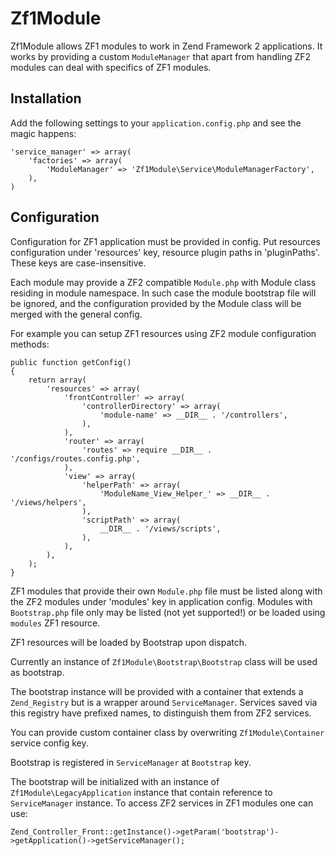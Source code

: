 Zf1Module
=========

Zf1Module allows ZF1 modules to work in Zend Framework 2 applications. It works by providing a custom `ModuleManager` that apart from handling ZF2 modules can deal with specifics of ZF1 modules.

## Installation

Add the following settings to your `application.config.php` and see the magic happens:

    'service_manager' => array(
        'factories' => array(
            'ModuleManager' => 'Zf1Module\Service\ModuleManagerFactory',
        ),
    )

## Configuration

Configuration for ZF1 application must be provided in config. Put resources configuration
under 'resources' key, resource plugin paths in 'pluginPaths'. These keys are case-insensitive.

Each module may provide a ZF2 compatible `Module.php` with Module class residing in module
namespace. In such case the module bootstrap file will be ignored, and the configuration provided
by the Module class will be merged with the general config.

For example you can setup ZF1 resources using ZF2 module configuration methods:

    public function getConfig()
    {
        return array(
            'resources' => array(
                'frontController' => array(
                    'controllerDirectory' => array(
                        'module-name' => __DIR__ . '/controllers',
                    ),
                ),
                'router' => array(
                    'routes' => require __DIR__ . '/configs/routes.config.php',
                ),
                'view' => array(
                    'helperPath' => array(
                        'ModuleName_View_Helper_' => __DIR__ . '/views/helpers',
                    ),
                    'scriptPath' => array(
                        __DIR__ . '/views/scripts',
                    ),
                ),
            ),
        );
    }

ZF1 modules that provide their own `Module.php` file must be listed along with the ZF2 modules
under 'modules' key in application config. Modules with `Bootstrap.php` file only may be listed
(not yet supported!) or be loaded using `modules` ZF1 resource.

ZF1 resources will be loaded by Bootstrap upon dispatch.

Currently an instance of `Zf1Module\Bootstrap\Bootstrap` class will be used as bootstrap.

The bootstrap instance will be provided with a container that extends a `Zend_Registry` but is a wrapper around `ServiceManager`. Services saved via this registry have prefixed names, to distinguish them from ZF2 services. 

You can provide custom container class by overwriting `Zf1Module\Container` service config key.

Bootstrap is registered in `ServiceManager` at `Bootstrap` key.

The bootstrap will be initialized with an instance of `Zf1Module\LegacyApplication` instance that
contain reference to `ServiceManager` instance. To access ZF2 services in ZF1 modules one can use:

    Zend_Controller_Front::getInstance()->getParam('bootstrap')->getApplication()->getServiceManager();





